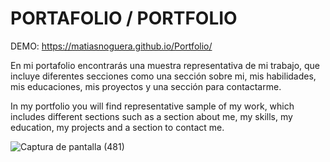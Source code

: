 # PORTAFOLIO / PORTFOLIO

DEMO: https://matiasnoguera.github.io/Portfolio/

En mi portafolio encontrarás una muestra representativa de mi trabajo, que incluye diferentes secciones como una sección sobre mi, mis habilidades, mis educaciones, mis proyectos y una sección para contactarme.

In my portfolio you will find representative sample of my work, which includes different sections such as a section about me, my skills, my education, my projects and a section to contact me.

![Captura de pantalla (481)](https://github.com/user-attachments/assets/cf4f1adf-20f6-43d2-a960-887a9bf09dcd)
